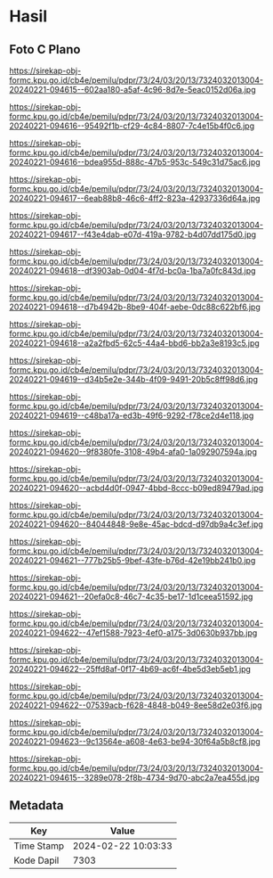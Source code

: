 # Hasil

## Foto C Plano

https://sirekap-obj-formc.kpu.go.id/cb4e/pemilu/pdpr/73/24/03/20/13/7324032013004-20240221-094615--602aa180-a5af-4c96-8d7e-5eac0152d06a.jpg

https://sirekap-obj-formc.kpu.go.id/cb4e/pemilu/pdpr/73/24/03/20/13/7324032013004-20240221-094616--95492f1b-cf29-4c84-8807-7c4e15b4f0c6.jpg

https://sirekap-obj-formc.kpu.go.id/cb4e/pemilu/pdpr/73/24/03/20/13/7324032013004-20240221-094616--bdea955d-888c-47b5-953c-549c31d75ac6.jpg

https://sirekap-obj-formc.kpu.go.id/cb4e/pemilu/pdpr/73/24/03/20/13/7324032013004-20240221-094617--6eab88b8-46c6-4ff2-823a-42937336d64a.jpg

https://sirekap-obj-formc.kpu.go.id/cb4e/pemilu/pdpr/73/24/03/20/13/7324032013004-20240221-094617--f43e4dab-e07d-419a-9782-b4d07dd175d0.jpg

https://sirekap-obj-formc.kpu.go.id/cb4e/pemilu/pdpr/73/24/03/20/13/7324032013004-20240221-094618--df3903ab-0d04-4f7d-bc0a-1ba7a0fc843d.jpg

https://sirekap-obj-formc.kpu.go.id/cb4e/pemilu/pdpr/73/24/03/20/13/7324032013004-20240221-094618--d7b4942b-8be9-404f-aebe-0dc88c622bf6.jpg

https://sirekap-obj-formc.kpu.go.id/cb4e/pemilu/pdpr/73/24/03/20/13/7324032013004-20240221-094618--a2a2fbd5-62c5-44a4-bbd6-bb2a3e8193c5.jpg

https://sirekap-obj-formc.kpu.go.id/cb4e/pemilu/pdpr/73/24/03/20/13/7324032013004-20240221-094619--d34b5e2e-344b-4f09-9491-20b5c8ff98d6.jpg

https://sirekap-obj-formc.kpu.go.id/cb4e/pemilu/pdpr/73/24/03/20/13/7324032013004-20240221-094619--c48ba17a-ed3b-49f6-9292-f78ce2d4e118.jpg

https://sirekap-obj-formc.kpu.go.id/cb4e/pemilu/pdpr/73/24/03/20/13/7324032013004-20240221-094620--9f8380fe-3108-49b4-afa0-1a092907594a.jpg

https://sirekap-obj-formc.kpu.go.id/cb4e/pemilu/pdpr/73/24/03/20/13/7324032013004-20240221-094620--acbd4d0f-0947-4bbd-8ccc-b09ed89479ad.jpg

https://sirekap-obj-formc.kpu.go.id/cb4e/pemilu/pdpr/73/24/03/20/13/7324032013004-20240221-094620--84044848-9e8e-45ac-bdcd-d97db9a4c3ef.jpg

https://sirekap-obj-formc.kpu.go.id/cb4e/pemilu/pdpr/73/24/03/20/13/7324032013004-20240221-094621--777b25b5-9bef-43fe-b76d-42e19bb241b0.jpg

https://sirekap-obj-formc.kpu.go.id/cb4e/pemilu/pdpr/73/24/03/20/13/7324032013004-20240221-094621--20efa0c8-46c7-4c35-be17-1d1ceea51592.jpg

https://sirekap-obj-formc.kpu.go.id/cb4e/pemilu/pdpr/73/24/03/20/13/7324032013004-20240221-094622--47ef1588-7923-4ef0-a175-3d0630b937bb.jpg

https://sirekap-obj-formc.kpu.go.id/cb4e/pemilu/pdpr/73/24/03/20/13/7324032013004-20240221-094622--25ffd8af-0f17-4b69-ac6f-4be5d3eb5eb1.jpg

https://sirekap-obj-formc.kpu.go.id/cb4e/pemilu/pdpr/73/24/03/20/13/7324032013004-20240221-094622--07539acb-f628-4848-b049-8ee58d2e03f6.jpg

https://sirekap-obj-formc.kpu.go.id/cb4e/pemilu/pdpr/73/24/03/20/13/7324032013004-20240221-094623--9c13564e-a608-4e63-be94-30f64a5b8cf8.jpg

https://sirekap-obj-formc.kpu.go.id/cb4e/pemilu/pdpr/73/24/03/20/13/7324032013004-20240221-094615--3289e078-2f8b-4734-9d70-abc2a7ea455d.jpg


## Metadata

| Key        | Value               |
| ---------- | ------------------- |
| Time Stamp | 2024-02-22 10:03:33 |
| Kode Dapil | 7303                |



